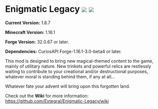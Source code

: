 # Enigmatic Legacy [![](http://cf.way2muchnoise.eu/versions/enigmatic-legacy.svg)](https://www.curseforge.com/minecraft/mc-mods/enigmatic-legacy) [![](http://cf.way2muchnoise.eu/full_enigmatic-legacy_downloads.svg)](https://www.curseforge.com/minecraft/mc-mods/enigmatic-legacy/files)

**Current Version:** 1.8.7

**Minecraft Version:** 1.16.1

**Forge Version:** 32.0.67 or later.

**Dependencies:** CuriosAPI Forge-1.16.1-3.0-beta4 or later.

This mod is designed to bring new magical-themed content to the game, mainly of utilitary nature. New trinkets and powerful relics are restlessly waiting to contribute to your creational and/or destructional purposes, whatever moral is standing behind them, if any at all...

Whatever fate your advent will bring upon this forgotten land.

Check out the **Wiki** for more information: https://github.com/Extegral/Enigmatic-Legacy/wiki

